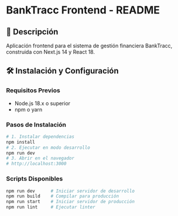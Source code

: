 # BankTracc Frontend - README
## 🚀 Descripción
Aplicación frontend para el sistema de gestión financiera BankTracc, construida con Next.js 14 y React 18.
## 🛠️ Instalación y Configuración
### Requisitos Previos
- Node.js 18.x o superior
- npm o yarn
### Pasos de Instalación
```bash
# 1. Instalar dependencias
npm install
# 2. Ejecutar en modo desarrollo
npm run dev
# 3. Abrir en el navegador
# http://localhost:3000
```
### Scripts Disponibles
```bash
npm run dev      # Iniciar servidor de desarrollo
npm run build    # Compilar para producción
npm run start    # Iniciar servidor de producción
npm run lint     # Ejecutar linter
